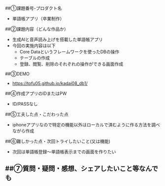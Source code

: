 ##①課題番号-プロダクト名
- 単語帳アプリ（卒業制作）

##②課題内容（どんな作品か）
- 生成AIと音声読み上げを搭載した単語帳アプリ
- 今回の実施内容は以下
  - Core Dataというフレームワークを使ったDBの操作
  - テーブルの作成
  - 登録、閲覧、削除のそれぞれの操作ができる画面作成

##③DEMO
- https://tofu05.github.io/kadai08_db1/
  
##④作成アプリのIDまたはPW
- ID/PASSなし

##⑤工夫した点・こだわった点
- iphoneアプリなので特定の機能以外はローカルで済むように作る方法を調べながら作成

##⑥難しかった点・次回トライしたいこと(又は機能)
- 次回は単語帳登録〜単語帳表示までの画面を作りたい

##⑦質問・疑問・感想、シェアしたいこと等なんでも
- 
